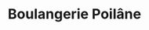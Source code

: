 ---
title: "Boulangerie Poilâne"
url: /paris/boulangerie-poilane-rue-debelleyme/
shop: boulangerie
---